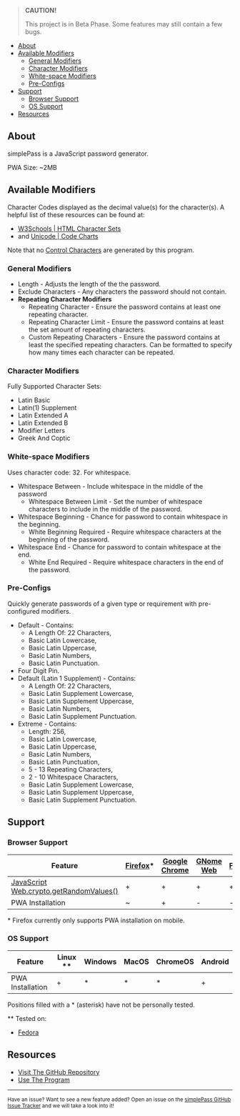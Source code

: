 > **CAUTION!**
>
> This project is in Beta Phase. Some features may still contain a few bugs.

- [About](#about)
- [Available Modifiers](#available-modifiers)
  - [General Modifiers](#general-modifiers)
  - [Character Modifiers](#character-modifiers)
  - [White-space Modifiers](#white-space-modifiers)
  - [Pre-Configs](#pre-configs)
- [Support](#support)
  - [Browser Support](#browser-support)
  - [OS Support](#os-support)
- [Resources](#resources)

## About

simplePass is a JavaScript password generator.

PWA Size: ~2MB

## Available Modifiers

Character Codes displayed as the decimal value(s) for the character(s). A helpful list of these resources can be found at:

- [W3Schools | HTML Character Sets](https://www.w3schools.com/charsets/)
- and [Unicode | Code Charts](https://www.unicode.org/charts/)

Note that no [Control Characters](https://en.wikipedia.org/wiki/Control_character) are generated by this program.

### General Modifiers

- Length - Adjusts the length of the the password.
- Exclude Characters - Any characters the password should not contain.
- **Repeating Character Modifiers**
  - Repeating Character - Ensure the password contains at least one repeating character.
  - Repeating Character Limit - Ensure the password contains at least the set amount of repeating characters.
  - Custom Repeating Characters - Ensure the password contains at least the specified repeating characters. Can be formatted to specify how many times each character can be repeated.

### Character Modifiers

Fully Supported Character Sets:

- Latin Basic
- Latin(1) Supplement
- Latin Extended A
- Latin Extended B
- Modifier Letters
- Greek And Coptic

### White-space Modifiers

Uses character code: 32. For whitespace.

- Whitespace Between - Include whitespace in the middle of the password
  - Whitespace Between Limit - Set the number of whitespace characters to include in the middle of the password.
- Whitespace Beginning - Chance for password to contain whitespace in the beginning.
  - White Beginning Required - Require whitespace characters at the beginning of the password.
- Whitespace End - Chance for password to contain whitespace at the end.
  - White End Required - Require whitespace characters in the end of the password.

### Pre-Configs

Quickly generate passwords of a given type or requirement with pre-configured modifiers.

- Default - Contains:
  - A Length Of: 22 Characters,
  - Basic Latin Lowercase,
  - Basic Latin Uppercase,
  - Basic Latin Numbers,
  - Basic Latin Punctuation.
- Four Digit Pin.
- Default (Latin 1 Supplement) - Contains:
  - A Length Of: 22 Characters,
  - Basic Latin Supplement Lowercase,
  - Basic Latin Supplement Uppercase,
  - Basic Latin Numbers,
  - Basic Latin Supplement Punctuation.
- Extreme - Contains:
  - Length: 256,
  - Basic Latin Lowercase,
  - Basic Latin Uppercase,
  - Basic Latin Numbers,
  - Basic Latin Punctuation,
  - 5 - 13 Repeating Characters,
  - 2 - 10 Whitespace Characters,
  - Basic Latin Supplement Lowercase,
  - Basic Latin Supplement Uppercase,
  - Basic Latin Supplement Punctuation.

## Support

### Browser Support

| Feature | [Firefox](https://www.mozilla.org/en-CA/firefox/)* | [Google Chrome](https://www.google.com/intl/en_ca/chrome/) | [GNome Web](https://wiki.gnome.org/Apps/Web) | [Falkon](https://www.falkon.org/) | [Edge](https://www.microsoft.com/en-us/edge) | [Opera](https://www.opera.com/)
| --- | --- | --- | --- | --- | --- | --- |
| [JavaScript Web.crypto.getRandomValues()](https://developer.mozilla.org/en-US/docs/Web/API/Crypto/getRandomValues) | + | + | + | + | * | * |
| PWA Installation  | ~ | + | - | - | * | * |

\* Firefox currently only supports PWA installation on mobile.

### OS Support

| Feature | Linux ** | Windows | MacOS | ChromeOS | Android |
| --- | --- | --- | --- | --- | --- |
| PWA Installation | +  | * | * | * | + |

Positions filled with a * (asterisk) have not be personally tested.

** Tested on:

- [Fedora](https://getfedora.org/en/)

## Resources

- [Visit The GitHub Repository](https://github.com/staticBanter/simplePass)
- [Use The Program](https://staticbanter.github.io/simplePass/)

---

<sub>Have an issue? Want to see a new feature added? Open an issue on the <a href="https://github.com/staticBanter/simplePass/issues">simplePass GitHub Issue Tracker</a> and we will take a look into it!</sub>
